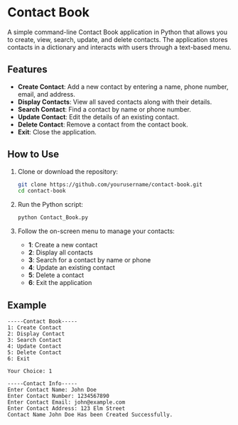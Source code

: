 # Contact Book

A simple command-line Contact Book application in Python that allows you to create, view, search, update, and delete contacts. The application stores contacts in a dictionary and interacts with users through a text-based menu.

## Features

* **Create Contact**: Add a new contact by entering a name, phone number, email, and address.
* **Display Contacts**: View all saved contacts along with their details.
* **Search Contact**: Find a contact by name or phone number.
* **Update Contact**: Edit the details of an existing contact.
* **Delete Contact**: Remove a contact from the contact book.
* **Exit**: Close the application.

## How to Use

1. Clone or download the repository:
    ```bash
    git clone https://github.com/yourusername/contact-book.git
    cd contact-book
    ```

2. Run the Python script:
    ```bash
    python Contact_Book.py
    ```

3. Follow the on-screen menu to manage your contacts:
    * **1**: Create a new contact
    * **2**: Display all contacts
    * **3**: Search for a contact by name or phone
    * **4**: Update an existing contact
    * **5**: Delete a contact
    * **6**: Exit the application

## Example

   ```text
   -----Contact Book-----
   1: Create Contact
   2: Display Contact
   3: Search Contact
   4: Update Contact
   5: Delete Contact
   6: Exit
   
   Your Choice: 1
   
   -----Contact Info-----
   Enter Contact Name: John Doe
   Enter Contact Number: 1234567890
   Enter Contact Email: john@example.com
   Enter Contact Address: 123 Elm Street
   Contact Name John Doe Has been Created Successfully.
   
